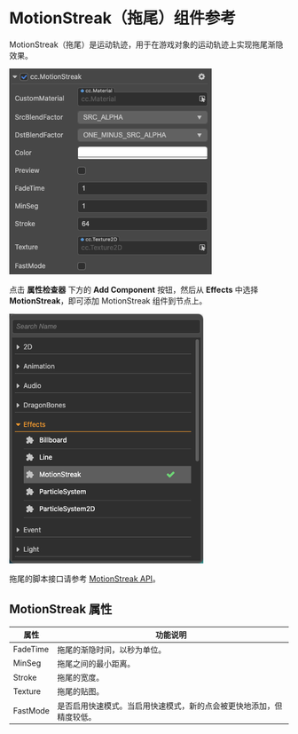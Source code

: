 # MotionStreak（拖尾）组件参考

MotionStreak（拖尾）是运动轨迹，用于在游戏对象的运动轨迹上实现拖尾渐隐效果。

![motionstreak](motion-streak/motionstreak.png)

点击 **属性检查器** 下方的 **Add Component** 按钮，然后从 **Effects** 中选择 **MotionStreak**，即可添加 MotionStreak 组件到节点上。

![add motionStreak](motion-streak/add-motion-streak.png)

拖尾的脚本接口请参考 [MotionStreak API](../../../api/zh/classes/particle2d.motionstreak.html)。

## MotionStreak 属性

| 属性 |   功能说明
| -------------- | ----------- |
| FadeTime | 拖尾的渐隐时间，以秒为单位。|
| MinSeg   | 拖尾之间的最小距离。|
| Stroke   | 拖尾的宽度。|
| Texture  | 拖尾的贴图。|
| FastMode | 是否启用快速模式。当启用快速模式，新的点会被更快地添加，但精度较低。|

